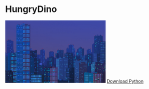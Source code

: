 # HungryDino
<img src="https://github.com/aallen7131/HungryDino/blob/master/Hungry%20Dino/city.png" height="200px">
<a href= "https://www.python.org/downloads/">Download Python</a>
